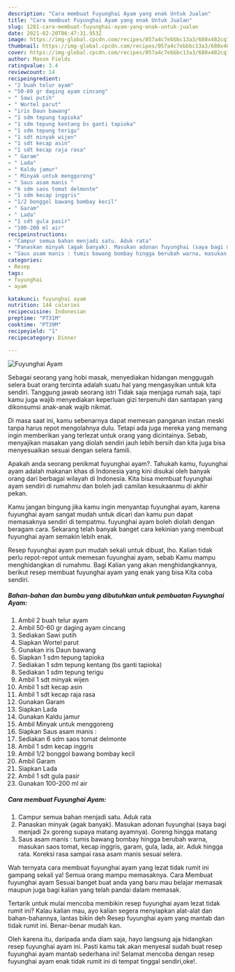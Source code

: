 ```yaml
---
description: "Cara membuat Fuyunghai Ayam yang enak Untuk Jualan"
title: "Cara membuat Fuyunghai Ayam yang enak Untuk Jualan"
slug: 1281-cara-membuat-fuyunghai-ayam-yang-enak-untuk-jualan
date: 2021-02-20T06:47:31.953Z
image: https://img-global.cpcdn.com/recipes/057a4c7ebbbc13a3/680x482cq70/fuyunghai-ayam-foto-resep-utama.jpg
thumbnail: https://img-global.cpcdn.com/recipes/057a4c7ebbbc13a3/680x482cq70/fuyunghai-ayam-foto-resep-utama.jpg
cover: https://img-global.cpcdn.com/recipes/057a4c7ebbbc13a3/680x482cq70/fuyunghai-ayam-foto-resep-utama.jpg
author: Mason Fields
ratingvalue: 3.4
reviewcount: 14
recipeingredient:
- "2 buah telur ayam"
- "50-60 gr daging ayam cincang"
- " Sawi putih"
- " Wortel parut"
- "iris Daun bawang"
- "1 sdm tepung tapioka"
- "1 sdm tepung kentang bs ganti tapioka"
- "1 sdm tepung terigu"
- "1 sdt minyak wijen"
- "1 sdt kecap asin"
- "1 sdt kecap raja rasa"
- " Garam"
- " Lada"
- " Kaldu jamur"
- " Minyak untuk menggoreng"
- " Saus asam manis "
- "6 sdm saos tomat delmonte"
- "1 sdm kecap inggris"
- "1/2 bonggol bawang bombay kecil"
- " Garam"
- " Lada"
- "1 sdt gula pasir"
- "100-200 ml air"
recipeinstructions:
- "Campur semua bahan menjadi satu. Aduk rata"
- "Panaskan minyak (agak banyak). Masukan adonan fuyunghai (saya bagi menjadi 2x goreng supaya matang ayamnya). Goreng hingga matang"
- "Saus asam manis : tumis bawang bombay hingga berubah warna, masukan saos tomat, kecap inggris, garam, gula, lada, air. Aduk hingga rata. Koreksi rasa sampai rasa asam manis sesuai selera."
categories:
- Resep
tags:
- fuyunghai
- ayam

katakunci: fuyunghai ayam 
nutrition: 144 calories
recipecuisine: Indonesian
preptime: "PT31M"
cooktime: "PT39M"
recipeyield: "1"
recipecategory: Dinner

---
```



![Fuyunghai Ayam](https://img-global.cpcdn.com/recipes/057a4c7ebbbc13a3/680x482cq70/fuyunghai-ayam-foto-resep-utama.jpg)

Sebagai seorang yang hobi masak, menyediakan hidangan menggugah selera buat orang tercinta adalah suatu hal yang mengasyikan untuk kita sendiri. Tanggung jawab seorang istri Tidak saja menjaga rumah saja, tapi kamu juga wajib menyediakan keperluan gizi terpenuhi dan santapan yang dikonsumsi anak-anak wajib nikmat.

Di masa  saat ini, kamu sebenarnya dapat memesan panganan instan meski tanpa harus repot mengolahnya dulu. Tetapi ada juga mereka yang memang ingin memberikan yang terlezat untuk orang yang dicintainya. Sebab, menyajikan masakan yang diolah sendiri jauh lebih bersih dan kita juga bisa menyesuaikan sesuai dengan selera famili. 



Apakah anda seorang penikmat fuyunghai ayam?. Tahukah kamu, fuyunghai ayam adalah makanan khas di Indonesia yang kini disukai oleh banyak orang dari berbagai wilayah di Indonesia. Kita bisa membuat fuyunghai ayam sendiri di rumahmu dan boleh jadi camilan kesukaanmu di akhir pekan.

Kamu jangan bingung jika kamu ingin menyantap fuyunghai ayam, karena fuyunghai ayam sangat mudah untuk dicari dan kamu pun dapat memasaknya sendiri di tempatmu. fuyunghai ayam boleh diolah dengan beragam cara. Sekarang telah banyak banget cara kekinian yang membuat fuyunghai ayam semakin lebih enak.

Resep fuyunghai ayam pun mudah sekali untuk dibuat, lho. Kalian tidak perlu repot-repot untuk memesan fuyunghai ayam, sebab Kamu mampu menghidangkan di rumahmu. Bagi Kalian yang akan menghidangkannya, berikut resep membuat fuyunghai ayam yang enak yang bisa Kita coba sendiri.

<!--inarticleads1-->

##### Bahan-bahan dan bumbu yang dibutuhkan untuk pembuatan Fuyunghai Ayam:

1. Ambil 2 buah telur ayam
1. Ambil 50-60 gr daging ayam cincang
1. Sediakan  Sawi putih
1. Siapkan  Wortel parut
1. Gunakan iris Daun bawang
1. Siapkan 1 sdm tepung tapioka
1. Sediakan 1 sdm tepung kentang (bs ganti tapioka)
1. Sediakan 1 sdm tepung terigu
1. Ambil 1 sdt minyak wijen
1. Ambil 1 sdt kecap asin
1. Ambil 1 sdt kecap raja rasa
1. Gunakan  Garam
1. Siapkan  Lada
1. Gunakan  Kaldu jamur
1. Ambil  Minyak untuk menggoreng
1. Siapkan  Saus asam manis :
1. Sediakan 6 sdm saos tomat delmonte
1. Ambil 1 sdm kecap inggris
1. Ambil 1/2 bonggol bawang bombay kecil
1. Ambil  Garam
1. Siapkan  Lada
1. Ambil 1 sdt gula pasir
1. Gunakan 100-200 ml air




<!--inarticleads2-->

##### Cara membuat Fuyunghai Ayam:

1. Campur semua bahan menjadi satu. Aduk rata
1. Panaskan minyak (agak banyak). Masukan adonan fuyunghai (saya bagi menjadi 2x goreng supaya matang ayamnya). Goreng hingga matang
1. Saus asam manis : tumis bawang bombay hingga berubah warna, masukan saos tomat, kecap inggris, garam, gula, lada, air. Aduk hingga rata. Koreksi rasa sampai rasa asam manis sesuai selera.




Wah ternyata cara membuat fuyunghai ayam yang lezat tidak rumit ini gampang sekali ya! Semua orang mampu memasaknya. Cara Membuat fuyunghai ayam Sesuai banget buat anda yang baru mau belajar memasak maupun juga bagi kalian yang telah pandai dalam memasak.

Tertarik untuk mulai mencoba membikin resep fuyunghai ayam lezat tidak rumit ini? Kalau kalian mau, ayo kalian segera menyiapkan alat-alat dan bahan-bahannya, lantas bikin deh Resep fuyunghai ayam yang mantab dan tidak rumit ini. Benar-benar mudah kan. 

Oleh karena itu, daripada anda diam saja, hayo langsung aja hidangkan resep fuyunghai ayam ini. Pasti kamu tak akan menyesal sudah buat resep fuyunghai ayam mantab sederhana ini! Selamat mencoba dengan resep fuyunghai ayam enak tidak rumit ini di tempat tinggal sendiri,oke!.

